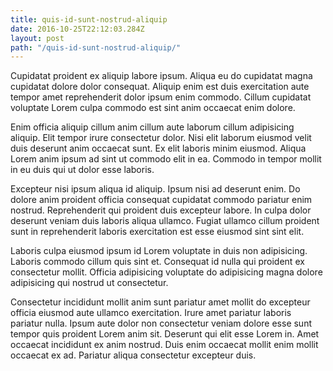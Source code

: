 ```yaml
---
title: quis-id-sunt-nostrud-aliquip
date: 2016-10-25T22:12:03.284Z
layout: post
path: "/quis-id-sunt-nostrud-aliquip/"
---
```


Cupidatat proident ex aliquip labore ipsum. Aliqua eu do cupidatat magna cupidatat dolore dolor consequat. Aliquip enim est duis exercitation aute tempor amet reprehenderit dolor ipsum enim commodo. Cillum cupidatat voluptate Lorem culpa commodo est sint anim occaecat enim dolore.

Enim officia aliquip cillum anim cillum aute laborum cillum adipisicing aliquip. Elit tempor irure consectetur dolor. Nisi elit laborum eiusmod velit duis deserunt anim occaecat sunt. Ex elit laboris minim eiusmod. Aliqua Lorem anim ipsum ad sint ut commodo elit in ea. Commodo in tempor mollit in eu duis qui ut dolor esse laboris.

Excepteur nisi ipsum aliqua id aliquip. Ipsum nisi ad deserunt enim. Do dolore anim proident officia consequat cupidatat commodo pariatur enim nostrud. Reprehenderit qui proident duis excepteur labore. In culpa dolor deserunt veniam duis laboris aliqua ullamco. Fugiat ullamco cillum proident sunt in reprehenderit laboris exercitation est esse eiusmod sint sint elit.

Laboris culpa eiusmod ipsum id Lorem voluptate in duis non adipisicing. Laboris commodo cillum quis sint et. Consequat id nulla qui proident ex consectetur mollit. Officia adipisicing voluptate do adipisicing magna dolore adipisicing qui nostrud ut consectetur.

Consectetur incididunt mollit anim sunt pariatur amet mollit do excepteur officia eiusmod aute ullamco exercitation. Irure amet pariatur laboris pariatur nulla. Ipsum aute dolor non consectetur veniam dolore esse sunt tempor quis proident Lorem anim sit. Deserunt qui elit esse Lorem in. Amet occaecat incididunt ex anim nostrud. Duis enim occaecat mollit enim mollit occaecat ex ad. Pariatur aliqua consectetur excepteur duis.